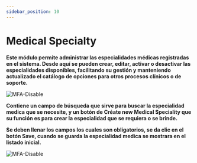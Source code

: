 ```yaml
---
sidebar_position: 10
---
```


# Medical Specialty

**Este módulo permite administrar las especialidades médicas registradas en el sistema. Desde aquí se pueden crear, editar, activar o desactivar las especialidades disponibles, facilitando su gestión y manteniendo actualizado el catálogo de opciones para otros procesos clínicos o de soporte.**

![MFA-Disable](/img/backoffice-user/medical_speciality_backoffice.png)

**Contiene un campo de búsqueda que sirve para buscar la especialidad medica que se necesite, y un botón de Créate new Medical Speciality que su función es para crear la especialidad que se requiera o se brinde.**

**Se deben llenar los campos los cuales son obligatorios, se da clic en el botón Save, cuando se guarda la especialidad medica se mostrara en el listado inicial.**

![MFA-Disable](/img/backoffice-user/edit_medical_speciality.png)


